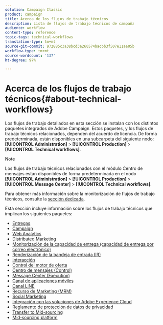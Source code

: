 ```yaml
---
solution: Campaign Classic
product: campaign
title: Acerca de los flujos de trabajo técnicos
description: Lista de flujos de trabajo técnicos de campaña
audience: workflow
content-type: reference
topic-tags: technical-workflows
translation-type: tm+mt
source-git-commit: 972885c3a38bcd3a260574bacbb3f507e11ae05b
workflow-type: tm+mt
source-wordcount: '137'
ht-degree: 97%

---
```



# Acerca de los flujos de trabajo técnicos{#about-technical-workflows}

Los flujos de trabajo detallados en esta sección se instalan con los distintos paquetes integrados de Adobe Campaign. Estos paquetes, y los flujos de trabajo técnicos relacionados, dependen del acuerdo de licencia. De forma predeterminada, están disponibles en una subcarpeta del siguiente nodo: **[!UICONTROL Administration]** > **[!UICONTROL Production]** > **[!UICONTROL Technical workflows]**.

>[!NOTE]
>
>Los flujos de trabajo técnicos relacionados con el módulo Centro de mensajes están disponibles de forma predeterminada en el nodo **[!UICONTROL Administration]** > **[!UICONTROL Production]** > **[!UICONTROL Message Center]** > **[!UICONTROL Technical workflows]**.

Para obtener más información sobre la monitorización de flujos de trabajo técnicos, consulte la [sección dedicada](../../workflow/using/monitoring-technical-workflows.md).

Esta sección incluye información sobre los flujos de trabajo técnicos que implican los siguientes paquetes:

* [Entregas](../../workflow/using/deliveries.md)
* [Campaign](../../workflow/using/campaign.md)
* [Web Analytics](../../workflow/using/web-analytics.md)
* [Distributed Marketing](../../workflow/using/distributed-marketing.md)
* [Monitorización de la capacidad de entrega (capacidad de entrega por correo electrónico)](../../workflow/using/email-deliverability.md)
* [Renderización de la bandeja de entrada (IR)](../../workflow/using/inbox-rendering.md)
* [Interacción](../../workflow/using/interaction.md)
* [Control del motor de oferta](../../workflow/using/control-of-offer-engine.md)
* [Centro de mensajes (Control)](../../workflow/using/message-center--control-.md)
* [Message Center (Execution)](../../workflow/using/message-center--execution-.md)
* [Canal de aplicaciones móviles](../../workflow/using/mobile-app-channel.md)
* [Canal LINE](../../workflow/using/line-channel.md)
* [Recurso de Marketing (MRM)](../../workflow/using/marketing-resources--mrm-.md)
* [Social Marketing](../../workflow/using/social-marketing.md)
* [Integración con las soluciones de Adobe Experience Cloud](../../workflow/using/integrations-with-adobe-experience-cloud-solutions.md)
* [Reglamento de protección de datos de privacidad](../../workflow/using/general-data-protection-regulation--gdpr-.md)
* [Transfer to Mid-sourcing](../../workflow/using/transfer-to-mid-sourcing.md)
* [Mid-sourcing platform](../../workflow/using/mid-sourcing-platform.md)

